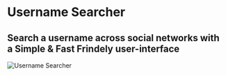 # Username Searcher

## Search a username across social networks with a Simple & Fast Frindely user-interface

![Username Searcher](https://github.com/aymenbrahimdjelloul/Username-Searcher/blob/main/images/icon.ico)
